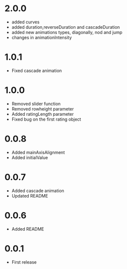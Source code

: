 # 2.0.0
* added curves
* added duration,reverseDuration and cascadeDuration
* added new animations types, diagonally, nod and jump
* changes in animationIntensity


# 1.0.1
* Fixed cascade animation

# 1.0.0
* Removed slider function
* Removed rowheight parameter
* Added ratingLength parameter
* Fixed bug on the first rating object

# 0.0.8
* Added mainAxisAlignment
* Added initialValue

# 0.0.7
* Added cascade animation
* Updated README

# 0.0.6
* Added README

# 0.0.1
* First release